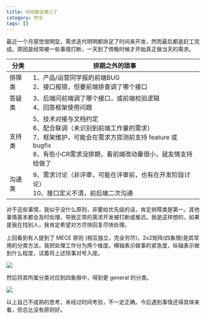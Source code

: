 ```yaml
---
title: 时间都去哪儿了
category: 吹水
tags: []
---
```


最近一个月感觉很明显，需求迭代明明都排足了时间来开发，然而最后都是赶工完成。原因是经常被一些事情打断，一天到了傍晚时候才开始真正做当天的需求。

<!-- more -->

| 分类   | 排期之外的琐事                                               |
| ------ | ------------------------------------------------------------ |
| 排障类 | 1、产品/运营同学报的前端BUG<br>2、接口报错，但要前端排查调了哪个接口 |
| 答疑类 | 3、后端问前端调了哪个接口，或前端校验逻辑<br>4、回答框架使用问题 |
| 支持类 | 5、技术对接与文档约定<br>6、配合联调（未识别到前端工作量的需求）<br>7、框架维护，可能会在需求方提测前支持 feature 或 bugfix<br>8、有些小CR需求没排期，看前端改动量很小，就友情支持给做了 |
| 沟通类 | 9、需求讨论（非评审，可能在评审前，也有在开发阶段讨论）<br>10、接口定义不清，前后端二次沟通 |

对于这些事情，我似乎没什么原则，非要给优先级的话，肯定排障类是第一。其他事情基本都会及时处理，导致正常的需求开发被打断或推迟。我是这样想的，如果是我在找别人，我肯定希望对方尽快回复尽快处理。

上回看到有人提到了 MECE 原则 (相互独立，完全穷尽)，2x2矩阵(四象限)是其常用的分类方法，我把处理工作分为两个维度。横轴表示做事的紧急度，纵轴表示做到什么程度，试着将上述琐事对号入座。

<img src="/images/captures/20190917_mece_1.png">

然后将其所属分类对应到四象限中，得到更 general 的分类。

<img src="/images/captures/20190917_mece_2.png">

以上自己不成熟的思考，未经过时间考验，不一定正确。今后遇到事情还得具体来看，但总比没有原则好。